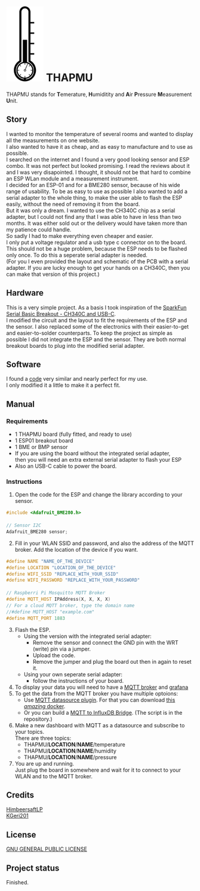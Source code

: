 # <img src="THAPMU.svg" alt="Logo" height="200"/> THAPMU 
THAPMU stands for **T**emerature, **H**umiditity and **A**ir **P**ressure **M**easurement **U**nit.

## Story
I wanted to monitor the temperature of several rooms and wanted to display all the measurements on one website.  
I also wanted to have it as cheap, and as easy to manufacture and to use as possible.  
I searched on the internet and I found a very good looking sensor and ESP combo.
It was not perfect but looked promising.
I read the reviews about it and I was very disapointed.
I thought, it should not be that hard to combine an ESP WLan module and a measurement instrument.  
I decided for an ESP-01 and for a BME280 sensor, because of his wide range of usability.
To be as easy to use as possible I also wanted to add a serial adapter to the whole thing, to make the user able to flash the ESP easily, without the need of removing it from the board.  
But it was only a dream. I wanted to use the CH340C chip as a serial adapter, but I could not find any that I was able to have in less than two months. It was either sold out or the delivery would have taken more than my patience could handle.  
So sadly I had to make everything even cheaper and easier.  
I only put a voltage regulator and a usb type c connector on to the board. This should not be a huge problem, because the ESP needs to be flashed only once. To do this a seperate serial adapter is needed.  
(For you I even provided the layout and schematic of the PCB with a serial adapter. If you are lucky enough to get your hands on a CH340C, then you can make that version of this project.)

## Hardware
This is a very simple project. As a basis I took inspiration of the [SparkFun Serial Basic Breakout - CH340C and USB-C](https://www.sparkfun.com/products/15096).  
I modified the circuit and the layout to fit the requirements of the ESP and the sensor. I also replaced some of the electronics with their easier-to-get and easier-to-solder counterparts.
To keep the project as simple as possible I did not integrate the ESP and the sensor.
They are both normal breakout boards to plug into the modified serial adapter.

## Software
I found a [code](https://randomnerdtutorials.com/esp8266-nodemcu-mqtt-publish-bme280-arduino/) very similar and nearly perfect for my use.  
I only modified it a little to make it a perfect fit.  

## Manual
### Requirements
* 1 THAPMU board (fully fitted, and ready to use)
* 1 ESP01 breakout board
* 1 BME or BMP sensor
* If you are using the board without the integrated serial adapter,  
  then you will need an extra external serial adapter to flash your ESP
* Also an USB-C cable to power the board.

### Instructions
1. Open the code for the ESP and change the library according to your sensor.  
```ino
#include <Adafruit_BME280.h>

// Sensor I2C
Adafruit_BME280 sensor;
```
2. Fill in your WLAN SSID and password, and also the address of the MQTT broker. Add the location of the device if you want.
```ino
#define NAME "NAME_OF_THE_DEVICE"
#define LOCATION "LOCATION_OF_THE_DEVICE"
#define WIFI_SSID "REPLACE_WITH_YOUR_SSID"
#define WIFI_PASSWORD "REPLACE_WITH_YOUR_PASSWORD"

// Raspberri Pi Mosquitto MQTT Broker
#define MQTT_HOST IPAddress(X, X, X, X)
// For a cloud MQTT broker, type the domain name
//#define MQTT_HOST "example.com"
#define MQTT_PORT 1883
``` 
3. Flash the ESP.  
    - Using the version with the integrated serial adapter:  
      - Remove the sensor and connect the GND pin with the WRT (write) pin via a jumper.  
      - Upload the code.  
      - Remove the jumper and plug the board out then in again to reset it.  
    - Using your own seperate serial adapter:  
      - follow the instructions of your board. 
4. To display your data you will need to have a [MQTT broker](https://mosquitto.org/) and [grafana](https://grafana.com/) 
5. To get the data from the MQTT broker you have multiple optoions:  
    - Use [MQTT datasource plugin](https://github.com/grafana/mqtt-datasource). For that you can download [this _amazing_ docker](https://gist.github.com/HimbeersaftLP/82b2a1be7708ddcf71746cd86f2c5de0). 
    - Or you can build a [MQTT to InfluxDB Bridge](https://diyi0t.com/visualize-mqtt-data-with-influxdb-and-grafana/). (The script is in the repository.)
6. Make a new dashboard with MQTT as a datasource and subscribe to your topics.  
There are three topics:  
   - THAPMU/**LOCATION**/**NAME**/temperature   
   - THAPMU/**LOCATION**/**NAME**/humidity
   - THAPMU/**LOCATION**/**NAME**/pressure
7. You are up and running.  
Just plug the board in somewhere and wait for it to connect to your WLAN and to the MQTT broker.

## Credits
[HimbeersaftLP](https://github.com/HimbeersaftLP)  
[KGeri201](https://github.com/KGeri201)  

## License
[GNU GENERAL PUBLIC LICENSE](https://choosealicense.com/licenses/gpl-3.0/)

## Project status
Finished.
